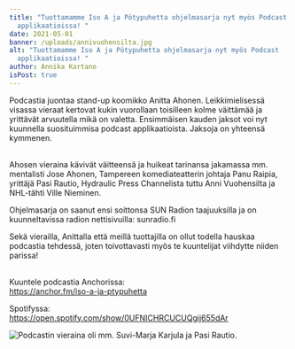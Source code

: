 ```yaml
---
title: "Tuottamamme Iso A ja Pötypuhetta ohjelmasarja nyt myös Podcast
  applikaatioissa! "
date: 2021-05-01
banner: /uploads/annivuohensilta.jpg
alt: "Tuottamamme Iso A ja Pötypuhetta ohjelmasarja nyt myös Podcast
  applikaatioissa! "
author: Annika Kartano
isPost: true
---
```

Podcastia juontaa stand-up koomikko Anitta Ahonen. Leikkimielisessä visassa vieraat kertovat kukin vuorollaan toisilleen kolme väittämää ja yrittävät arvuutella mikä on valetta. Ensimmäisen kauden jaksot voi nyt kuunnella suosituimmisa podcast applikaatioista. Jaksoja on yhteensä kymmenen. 

\
Ahosen vieraina kävivät väitteensä ja huikeat tarinansa jakamassa mm. mentalisti Jose Ahonen, Tampereen komediateatterin johtaja Panu Raipia, yrittäjä Pasi Rautio, Hydraulic Press Channelista tuttu Anni Vuohensilta ja NHL-tähti Ville Nieminen. 

Ohjelmasarja on saanut ensi soittonsa SUN Radion taajuuksilla ja on kuunneltavissa radion nettisivuilla: sunradio.fi

Sekä vierailla, Anittalla että meillä tuottajilla on ollut todella hauskaa podcastia tehdessä, joten toivottavasti myös te kuuntelijat viihdytte niiden parissa! 

\
Kuuntele podcastia Anchorissa: \
https://anchor.fm/iso-a-ja-ptypuhetta

Spotifyssa: \
https://open.spotify.com/show/0UFNICHRCUCUQgij655dAr

![Podcastin vieraina oli mm. Suvi-Marja Karjula ja Pasi Rautio.](/uploads/suvimariakarjula-pasirautio.jpg "Podcastin vieraina oli mm. Suvi-Marja Karjula ja Pasi Rautio.")